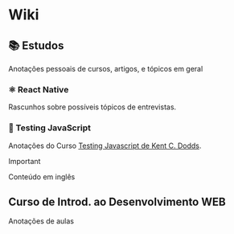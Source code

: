 # Wiki

## 📚 Estudos

Anotações pessoais de cursos, artigos, e tópicos em geral

### ⚛️ React Native

Rascunhos sobre possíveis tópicos de entrevistas.

### 🧪 Testing JavaScript

Anotações do Curso [Testing Javascript de Kent C. Dodds](https://www.testingjavascript.com/).

> [!IMPORTANT]
> Conteúdo em inglês

## Curso de Introd. ao Desenvolvimento WEB

Anotações de aulas